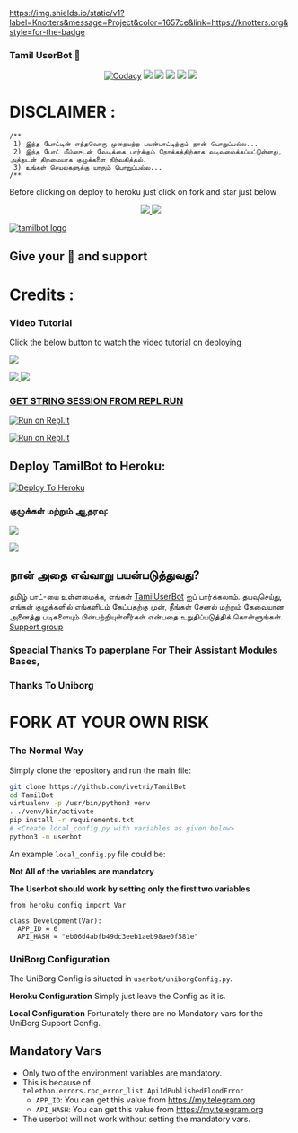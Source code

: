 

https://img.shields.io/static/v1?label=Knotters&message=Project&color=1657ce&link=https://knotters.org&style=for-the-badge

### Tamil UserBot 🤖


<p align="center">
    <a href="https://app.codacy.com/manual/ivetri/tamilbot/dashboard"> <img src="https://img.shields.io/codacy/grade/4d58f2a402b54aed8a7d95f7add45a81?color=brightgreen&logo=codacy&logoColor=green&style=for-the-badge" alt="Codacy" /></a>
    <a href="https://github.com/ivetri/tamilbot"> <img src="https://img.shields.io/github/repo-size/ivetri/tamilbot?color=orange&logo=github&logoColor=green&style=for-the-badge" /></a>
    <a href="https://github.com/ivetri/tamilbot/commits/prince"> <img src="https://img.shields.io/github/last-commit/ivetri/tamilbot?color=blue&logo=github&logoColor=green&style=for-the-badge" /></a>
    <a href="https://github.com/ivetri/tamilbot/issues"> <img src="https://img.shields.io/github/issues/ivetri/tamilbot?color=blueviolet&logo=github&logoColor=green&style=for-the-badge" /></a>
    <a href="https://github.com/ivetri/tamilbot/network/members"> <img src="https://img.shields.io/github/forks/ivetri/tamilbot?color=red&logo=github&logoColor=green&style=for-the-badge" /></a>  
    <a href="https://pypi.org/project/Telethon/"> <img src="https://img.shields.io/pypi/v/telethon?color=yellow&label=telethon&logo=python&logoColor=green&style=for-the-badge" /></a>
</p>

# DISCLAIMER :
```
/**
 1) இந்த போட்டின் எந்தவொரு முறையற்ற பயன்பாட்டிற்கும் நான் பொறுப்பல்ல...
 2) இந்த போட் மீம்ஸுடன் வேடிக்கை பார்க்கும் நோக்கத்திற்காக வடிவமைக்கப்பட்டுள்ளது,
அத்துடன் திறமையாக குழுக்களை நிர்வகித்தல்.
 3) உங்கள் செயல்களுக்கு யாரும் பொறுப்பல்ல...
/**
```

Before clicking on deploy to heroku just click on fork and star just below

<p align="center">
  <a href="https://github.com/ivetri/tamilbot/fork">
    <img src="https://img.shields.io/github/forks/ivetri/tamilbot?label=Fork&style=social">
    
  </a>
  <a href="https://github.com/ivetri/tamilbot">
    <img src="https://img.shields.io/github/stars/ivetri/tamilbot?style=social">
  </a>
</p>

[![tamilbot logo](https://telegra.ph/file/2790938cacb9aa80d478c.jpg)](https://heroku.com/deploy?template=https://github.com/ivetri/tamilbot)

## Give your 💙 and support 


# Credits :


### Video Tutorial

Click the below button to watch the video tutorial on deploying

<a href="https://youtu.be/fqhCz-eRkgA"><img src="https://img.shields.io/badge/How%20To%20Deploy-blue.svg?logo=Youtube"></a>
<a href="https://youtu.be/fqhCz-eRkgA">


<img src="https://img.shields.io/youtube/views/fqhCz-eRkgA?style=social">
<img src="https://img.shields.io/youtube/likes/fqhCz-eRkgA?style=social">

    
###  GET STRING SESSION FROM REPL RUN

 [![Run on Repl.it](https://camo.githubusercontent.com/05149b448485553c6f14f6430a45c12dcc79ed3c/68747470733a2f2f7265706c2e69742f62616467652f6769746875622f6a61727669733231303930342f4a6172766973)](https://generatestringsession.ivetri.repl.run/)

 [![Run on Repl.it](https://camo.githubusercontent.com/05149b448485553c6f14f6430a45c12dcc79ed3c/68747470733a2f2f7265706c2e69742f62616467652f6769746875622f6a61727669733231303930342f4a6172766973)](https://repl.it/@ImSaravanakrish/Tamilbot#main.py)

## Deploy TamilBot to Heroku:

[![Deploy To Heroku](https://www.herokucdn.com/deploy/button.svg)](https://dashboard.heroku.com/new?button-url=https%3A%2F%2Fgithub.com%2Fivetri%2Ftamilbot%2Ftree%2Fbugs&template=https%3A%2F%2Fgithub.com%2Fivetri%2Ftamilbot)

### குழுக்கள் மற்றும் ஆதரவு:

[![](https://camo.githubusercontent.com/e531cdc1dbdcb78f8ffe767875a6b6d33c43e2e0/68747470733a2f2f696d672e736869656c64732e696f2f62616467652f4a6f696e2d54656c656772616d2532304368616e6e656c2d7265642e7376673f6c6f676f3d54656c656772616d)](https://t.me/tamiluserbot)

[![](https://camo.githubusercontent.com/7b0a8bb8af0b2466dd1c38a6c1367ddee45ba266/68747470733a2f2f696d672e736869656c64732e696f2f62616467652f4a6f696e2d54656c656772616d25323047726f75702d626c75652e7376673f6c6f676f3d74656c656772616d)](https://t.me/tamilsupport)

## நான் அதை எவ்வாறு பயன்படுத்துவது?

தமிழ் பாட்-யை உள்ளமைக்க, எங்கள் [TamilUserBot](https://t.me/TamilUserBot) ஐப் பார்க்கலாம்.
தயவுசெய்து, எங்கள் குழுக்களில் எங்களிடம் கேட்பதற்கு முன்,
நீங்கள் சேனல் மற்றும் தேவையான அனைத்து படிகளையும் பின்பற்றியுள்ளீர்கள் என்பதை உறுதிப்படுத்திக் கொள்ளுங்கள்.
[Support group](https://t.me/Tamilsupport)

### Speacial Thanks To paperplane For Their Assistant Modules Bases,
### Thanks To Uniborg

# FORK AT YOUR OWN RISK

### The Normal Way

Simply clone the repository and run the main file:
```sh
git clone https://github.com/ivetri/TamilBot
cd TamilBot
virtualenv -p /usr/bin/python3 venv
. ./venv/bin/activate
pip install -r requirements.txt
# <Create local_config.py with variables as given below>
python3 -m userbot
```

An example `local_config.py` file could be:

**Not All of the variables are mandatory**

__The Userbot should work by setting only the first two variables__

```python3
from heroku_config import Var

class Development(Var):
  APP_ID = 6
  API_HASH = "eb06d4abfb49dc3eeb1aeb98ae0f581e"
```

### UniBorg Configuration

The UniBorg Config is situated in `userbot/uniborgConfig.py`.

**Heroku Configuration**
Simply just leave the Config as it is.

**Local Configuration**
Fortunately there are no Mandatory vars for the UniBorg Support Config.

## Mandatory Vars

- Only two of the environment variables are mandatory.
- This is because of `telethon.errors.rpc_error_list.ApiIdPublishedFloodError`
    - `APP_ID`:   You can get this value from https://my.telegram.org
    - `API_HASH`:   You can get this value from https://my.telegram.org
- The userbot will not work without setting the mandatory vars.
